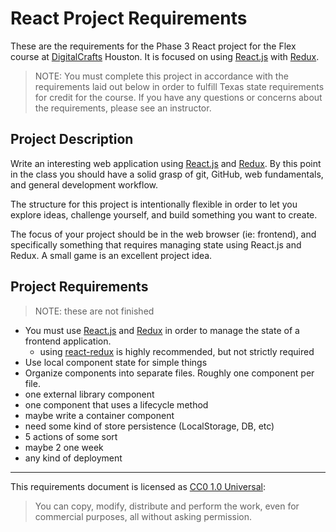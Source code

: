 # React Project Requirements

These are the requirements for the Phase 3 React project for the Flex course at
[DigitalCrafts] Houston. It is focused on using [React.js] with [Redux].

> NOTE: You must complete this project in accordance with the requirements laid out
  below in order to fulfill Texas state requirements for credit for the course. If
  you have any questions or concerns about the requirements, please see an
  instructor.

[DigitalCrafts]:https://www.digitalcrafts.com/
[React.js]:https://reactjs.org/
[Redux]:https://redux.js.org/

## Project Description

Write an interesting web application using [React.js] and [Redux]. By this point
in the class you should have a solid grasp of git, GitHub, web fundamentals, and
general development workflow.

The structure for this project is intentionally flexible in order to let you
explore ideas, challenge yourself, and build something you want to create.

The focus of your project should be in the web browser (ie: frontend), and
specifically something that requires managing state using React.js and Redux. A
small game is an excellent project idea.

## Project Requirements

> NOTE: these are not finished

- You must use [React.js] and [Redux] in order to manage the state of a frontend application.
  - using [react-redux] is highly recommended, but not strictly required
- Use local component state for simple things
- Organize components into separate files. Roughly one component per file.
- one external library component
- one component that uses a lifecycle method
- maybe write a container component
- need some kind of store persistence (LocalStorage, DB, etc)
- 5 actions of some sort
- maybe 2 one week
- any kind of deployment

[react-redux]:https://react-redux.js.org/

--------------------------------------------------------------------------------

This requirements document is licensed as [CC0 1.0 Universal](https://creativecommons.org/publicdomain/zero/1.0/):

> You can copy, modify, distribute and perform the work, even for commercial purposes, all without asking permission.
